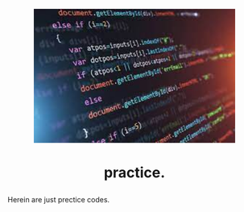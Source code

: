 <p align="center">

  <img src="download.jfif" width="400\"/>

<br>


<h1><p align="center">practice.</h1></p></font>


Herein are just prectice codes.